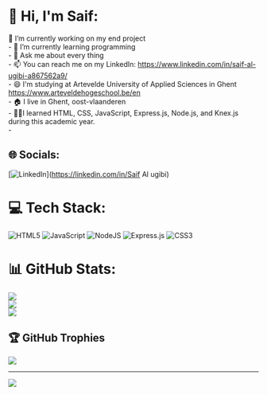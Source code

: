 # 💫 Hi, I'm Saif:
🔭 I’m currently working on my end project<br>- 🌱 I’m currently learning programming<br>- 💬 Ask me about every thing<br>- 📫 You can reach me on my LinkedIn: https://www.linkedin.com/in/saif-al-ugibi-a867562a9/<br>- 😄 I'm studying at Artevelde University of Applied Sciences in Ghent https://www.arteveldehogeschool.be/en<br>- 🏠 I live in Ghent, oost-vlaanderen<br>- 👨‍🎓I learned HTML, CSS, JavaScript, Express.js, Node.js, and Knex.js during this academic year.<br>- 


## 🌐 Socials:
[![LinkedIn](https://img.shields.io/badge/LinkedIn-%230077B5.svg?logo=linkedin&logoColor=white)](https://linkedin.com/in/Saif Al ugibi) 

# 💻 Tech Stack:
![HTML5](https://img.shields.io/badge/html5-%23E34F26.svg?style=for-the-badge&logo=html5&logoColor=white) ![JavaScript](https://img.shields.io/badge/javascript-%23323330.svg?style=for-the-badge&logo=javascript&logoColor=%23F7DF1E) ![NodeJS](https://img.shields.io/badge/node.js-6DA55F?style=for-the-badge&logo=node.js&logoColor=white) ![Express.js](https://img.shields.io/badge/express.js-%23404d59.svg?style=for-the-badge&logo=express&logoColor=%2361DAFB) ![CSS3](https://img.shields.io/badge/css3-%231572B6.svg?style=for-the-badge&logo=css3&logoColor=white)
# 📊 GitHub Stats:
![](https://github-readme-stats.vercel.app/api?username=saif-al-ugibi&theme=dark&hide_border=false&include_all_commits=false&count_private=false)<br/>
![](https://github-readme-streak-stats.herokuapp.com/?user=saif-al-ugibi&theme=dark&hide_border=false)<br/>
![](https://github-readme-stats.vercel.app/api/top-langs/?username=saif-al-ugibi&theme=dark&hide_border=false&include_all_commits=false&count_private=false&layout=compact)

## 🏆 GitHub Trophies
![](https://github-profile-trophy.vercel.app/?username=saif-al-ugibi&theme=radical&no-frame=false&no-bg=false&margin-w=4)

---
[![](https://visitcount.itsvg.in/api?id=saif-al-ugibi&icon=0&color=0)](https://visitcount.itsvg.in)

<!-- Proudly created with GPRM ( https://gprm.itsvg.in ) -->
